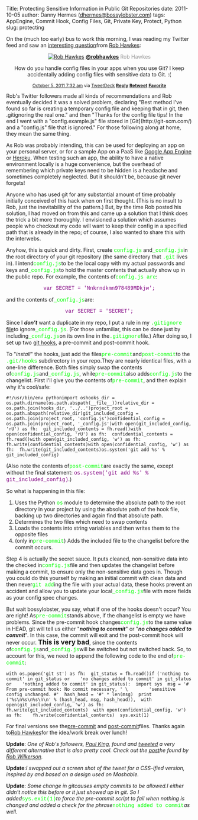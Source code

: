 Title: Protecting Sensitive Information in Public Git Repositories
date: 2011-10-05
author: Danny Hermes (dhermes@bossylobster.com)
tags: AppEngine, Commit Hook, Config Files, Git, Private Key, Protect, Python
slug: protecting

On the (much too early) bus to work this morning, I was reading my
Twitter feed and saw an [interesting
question](https://twitter.com/#!/robhawkes/status/121593545202216960)from
[Rob Hawkes](https://twitter.com/#!/robhawkes):

<center>
<div id="post-container">

<div id="container-bg">

<div id="post-bg">

<span id="top-span"> <span id="follow-span"></span> <span
id="name-span"> [![Rob
Hawkes](http://www.bossylobster.com/images/blog/robhawkes.jpg)](http://twitter.com/intent/user?screen_name=robhawkes "Rob Hawkes")
**[@robhawkes](http://twitter.com/intent/user?screen_name=robhawkes "Rob Hawkes")**
<span style="color: #999999; font-size: 14px;">
Rob Hawkes</span></span></span>
<div style="margin: 1em 0em .5em 0em;">

How do you handle config files in your apps when you use Git? I keep
accidentally adding config files with sensitive data to Git. :(

</div>

<div style="font-size: 12px;">

[October 5, 2011 7:32
am](https://twitter.com/#!/robhawkes/status/121593545202216960 "tweeted on October 5, 2011 7:32 am")
via [TweetDeck](http://www.tweetdeck.com/)
[**Reply**](https://twitter.com/intent/tweet?in_reply_to=121593545202216960 "Reply")
[**Retweet**](https://twitter.com/intent/retweet?tweet_id=121593545202216960 "Retweet")
[**Favorite**](https://twitter.com/intent/favorite?tweet_id=121593545202216960 "Favorite")

</div>

</div>

</div>

</div>

</center>
Rob's Twitter followers made all kinds of recommendations and Rob
eventually decided it was a solved problem, declaring "Best method I've
found so far is creating a temporary config file and keeping that in
git, then .gitignoring the real one." and then "Thanks for the config
file tips! In the end I went with a "config.example.js" file stored in
[Git](http://git-scm.com/) and a "config.js" file that is ignored." For
those following along at home, they mean the same thing.

As Rob was probably intending, this can be used for deploying an app on
your personal server, or for a sample App on a PaaS like [Google App
Engine](http://code.google.com/appengine/) or
[Heroku](http://www.heroku.com/). When testing such an app, the ability
to have a native environment locally is a huge convenience, but the
overhead of remembering which private keys need to be hidden is a
headache and sometimes completely neglected. But it shouldn't be,
because git never forgets!

Anyone who has used git for any substantial amount of time probably
initially conceived of this hack when on first thought. (This is no
insult to Rob, just the inevitability of the pattern.) But, by the time
Rob posted his solution, I had moved on from this and came up a solution
that I think does the trick a bit more thoroughly. I envisioned a
solution which assumes people who checkout my code will want to keep
their config in a specified path that is already in the repo; of course,
I also wanted to share this with the interwebs.

<span class="Apple-style-span">Anyhow, this is quick and dirty. First,
create <span class="Apple-style-span"
style="color: lime; font-family: 'Courier New', Courier, monospace;">config.js</span>
and<span class="Apple-style-span"
style="color: lime; font-family: 'Courier New', Courier, monospace;">\_config.js</span>in
the root directory of your git repository (the same directory that <span
class="Apple-style-span"
style="color: lime; font-family: 'Courier New', Courier, monospace;">.git</span>
lives in). I intend</span><span class="Apple-style-span"
style="color: lime; font-family: 'Courier New', Courier, monospace;">config.js</span><span
class="Apple-style-span">to be the local copy with my actual passwords
and keys and</span><span class="Apple-style-span"
style="color: lime; font-family: 'Courier New', Courier, monospace;">\_config.js</span>to
hold the master contents that actually show up in the public repo. For
example, the contents of<span class="Apple-style-span"
style="color: lime; font-family: 'Courier New', Courier, monospace;">config.js
are</span>:

<div style="text-align: center;">

<span class="Apple-style-span"
style="background-color: white; color: purple; font-family: 'Courier New', Courier, monospace;">var
SECRET = 'Nnkrndkmn978489MDkjw';</span>

</div>

and the contents of<span class="Apple-style-span"
style="color: lime; font-family: 'Courier New', Courier, monospace;">\_config.js</span>are:

<div style="text-align: center;">

<span class="Apple-style-span"
style="background-color: white; color: purple; font-family: 'Courier New', Courier, monospace;">var
SECRET = 'SECRET';</span>

</div>

Since I ***don't*** want a duplicate in my repo, I put a rule in my
<span class="Apple-style-span"
style="color: lime; font-family: 'Courier New', Courier, monospace;">.gitignore</span>
[file](http://progit.org/book/ch2-2.html#ignoring_files)to ignore<span
class="Apple-style-span"
style="color: lime; font-family: 'Courier New', Courier, monospace;">\_config.js</span>.
(For those unfamiliar, this can be done just by including<span
class="Apple-style-span"
style="color: lime; font-family: 'Courier New', Courier, monospace;">\_config.js</span>on
its own line in the<span class="Apple-style-span"
style="color: lime; font-family: 'Courier New', Courier, monospace;">.gitignore</span>file.)
After doing so, I set up two [git
hooks](http://progit.org/book/ch7-3.html), a pre-commit and post-commit
hook.

To "*install*" the hooks, just add the files<span
class="Apple-style-span"
style="color: lime; font-family: 'Courier New', Courier, monospace;">pre-commit</span>and<span
class="Apple-style-span"
style="color: lime; font-family: 'Courier New', Courier, monospace;">post-commit</span>to
the <span class="Apple-style-span"
style="color: lime; font-family: 'Courier New', Courier, monospace;">.git/hooks</span>
subdirectory in your repo.They are nearly identical files, with a
one-line difference. Both files simply swap the contents of<span
class="Apple-style-span"
style="color: lime; font-family: 'Courier New', Courier, monospace;">config.js</span><span
class="Apple-style-span"
style="color: lime; font-family: 'Courier New', Courier, monospace;"></span>and<span
class="Apple-style-span"
style="color: lime; font-family: 'Courier New', Courier, monospace;">\_config.js</span>,
while<span class="Apple-style-span"
style="color: lime; font-family: 'Courier New', Courier, monospace;">pre-commit</span>also
adds<span class="Apple-style-span"
style="color: lime; font-family: 'Courier New', Courier, monospace;">config.js</span>to
the changelist. First I'll give you the contents of<span
class="Apple-style-span"
style="color: lime; font-family: 'Courier New', Courier, monospace;">pre-commit</span>,
and then explain why it's cool/safe:

~~~~ {.prettyprint style="background-color: white;"}
#!/usr/bin/env pythonimport oshooks_dir = os.path.dirname(os.path.abspath(__file__))relative_dir = os.path.join(hooks_dir, '../..')project_root = os.path.abspath(relative_dir)git_included_config = os.path.join(project_root, 'config.js')confidential_config = os.path.join(project_root, '_config.js')with open(git_included_config, 'rU') as fh:  git_included_contents = fh.read()with open(confidential_config, 'rU') as fh:  confidential_contents = fh.read()with open(git_included_config, 'w') as fh:  fh.write(confidential_contents)with open(confidential_config, 'w') as fh:  fh.write(git_included_contents)os.system('git add %s' % git_included_config)
~~~~

(Also note the contents of<span class="Apple-style-span"
style="color: lime; font-family: 'Courier New', Courier, monospace;">post-commit</span>are
exactly the same, except without the final statement: <span
class="Apple-style-span"
style="background-color: white; color: purple; font-family: 'Courier New', Courier, monospace;">os.system('git
add %s' % git\_included\_config)</span>.)

So what is happening in this file:

1.  Uses the Python <span class="Apple-style-span"
    style="color: lime; font-family: 'Courier New', Courier, monospace;">os</span>
    module to determine the absolute path to the root directory in your
    project by using the absolute path of the hook file, backing up two
    directories and again find that absolute path.
2.  Determines the two files which need to swap contents
3.  Loads the contents into string variables and then writes them to the
    opposite files
4.  (only in<span class="Apple-style-span"
    style="color: lime; font-family: 'Courier New', Courier, monospace;">pre-commit</span>)
    Adds the included file to the changelist before the commit occurs.

Step 4 is actually the secret sauce. It puts cleaned, non-sensitive data
into the checked in<span class="Apple-style-span"
style="color: lime; font-family: 'Courier New', Courier, monospace;">config.js</span>file
and then updates the changelist before making a commit, to ensure only
the non-sensitive data goes in. Though you could do this yourself by
making an initial commit with clean data and then never<span
class="Apple-style-span"
style="color: lime; font-family: 'Courier New', Courier, monospace;">git
add</span>ing the file with your actual data, these hooks prevent an
accident and allow you to update your local<span
class="Apple-style-span"
style="color: lime; font-family: 'Courier New', Courier, monospace;">\_config.js</span>file
with more fields as your config spec changes.

But wait bossylobster, you say, what if one of the hooks doesn't occur?
You are right! As<span class="Apple-style-span"
style="color: lime; font-family: 'Courier New', Courier, monospace;">pre-commit</span>stands
above, if the changelist is empty we have problems. Since the pre-commit
hook changes<span class="Apple-style-span"
style="color: lime; font-family: 'Courier New', Courier, monospace;">config.js</span>to
the same value in HEAD, git will tell us either "***nothing to
commit***" or "***no changes added to commit***". In this case, the
commit will exit and the post-commit hook will never occur. **<span
class="Apple-style-span" style="font-size: large;">This is very
bad</span>**, since the contents of<span class="Apple-style-span"
style="color: lime; font-family: 'Courier New', Courier, monospace;">config.js</span>and<span
class="Apple-style-span"
style="color: lime; font-family: 'Courier New', Courier, monospace;">\_config.js</span>will
be switched but not switched back. So, to account for this, we need to
append the following code to the end of<span class="Apple-style-span"
style="color: lime; font-family: 'Courier New', Courier, monospace;">pre-commit</span>:

~~~~ {.prettyprint style="background-color: white;"}
with os.popen('git st') as fh:  git_status = fh.read()if ('nothing to commit' in git_status or    'no changes added to commit' in git_status or    'nothing added to commit' in git_status):  import sys  msg = '# From pre-commit hook: No commit necessary, ' \        'sensitive config unchanged. #'  hash_head = '#' * len(msg)  print ('%s\n%s\n%s\n\n' % (hash_head, msg, hash_head)),  with open(git_included_config, 'w') as fh:    fh.write(git_included_contents)  with open(confidential_config, 'w') as fh:    fh.write(confidential_contents)  sys.exit(1)
~~~~

For final versions see
the[pre-commit](http://www.bossylobster.com/scripts/pre-commit) and
[post-commit](http://www.bossylobster.com/scripts/post-commit)files.
Thanks again to[Rob Hawkes](https://twitter.com/#!/robhawkes)for the
idea/work break over lunch!

**Update**: *One of Rob's followers, [Paul
King](https://twitter.com/#!/nrocy), found and
[tweeted](https://twitter.com/#!/nrocy/status/124468167086051328) a very
different alternative that is also pretty cool. Check out the
[post](http://archive.robwilkerson.org/2010/03/02/git-tip-ignore-changes-to-tracked-files/)he
found by [Rob Wilkerson](https://twitter.com/#!/robwilkerson).*

**Update**:*I swapped out a screen shot of the tweet for a CSS-ified
version, inspired by and based on a design used on Mashable.*

**Update**: *Some change in gitcauses empty commits to be allowed.I
either didn't notice this before or it just showed up in git. So I
added*<span class="Apple-style-span"
style="color: lime; font-family: 'Courier New', Courier, monospace;">sys.exit(1)</span>*to
force the pre-commit script to fail when nothing is changed and added a
check for the phrase*<span class="Apple-style-span"
style="color: lime; font-family: 'Courier New', Courier, monospace;">nothing
added to commit</span>*as well.*

<a href="https://profiles.google.com/114760865724135687241" rel="author" style="display: none;">About Bossy Lobster</a>
